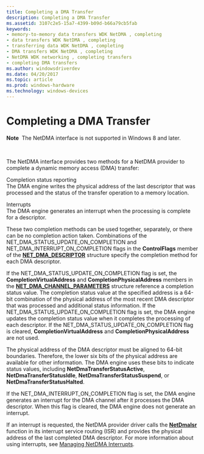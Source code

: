 ```yaml
---
title: Completing a DMA Transfer
description: Completing a DMA Transfer
ms.assetid: 3107c2e5-15a7-4399-b09d-b66a79cb5fab
keywords:
- memory-to-memory data transfers WDK NetDMA , completing
- data transfers WDK NetDMA , completing
- transferring data WDK NetDMA , completing
- DMA transfers WDK NetDMA , completing
- NetDMA WDK networking , completing transfers
- completing DMA transfers
ms.author: windowsdriverdev
ms.date: 04/20/2017
ms.topic: article
ms.prod: windows-hardware
ms.technology: windows-devices
---
```


# Completing a DMA Transfer


**Note**  The NetDMA interface is not supported in Windows 8 and later.

 




The NetDMA interface provides two methods for a NetDMA provider to complete a dynamic memory access (DMA) transfer:

<a href="" id="completion-status-reporting"></a>Completion status reporting  
The DMA engine writes the physical address of the last descriptor that was processed and the status of the transfer operation to a memory location.

<a href="" id="interrupts"></a>Interrupts  
The DMA engine generates an interrupt when the processing is complete for a descriptor.

These two completion methods can be used together, separately, or there can be no completion action taken. Combinations of the NET\_DMA\_STATUS\_UPDATE\_ON\_COMPLETION and NET\_DMA\_INTERRUPT\_ON\_COMPLETION flags in the **ControlFlags** member of the [**NET\_DMA\_DESCRIPTOR**](https://msdn.microsoft.com/library/windows/hardware/ff568734) structure specify the completion method for each DMA descriptor.

If the NET\_DMA\_STATUS\_UPDATE\_ON\_COMPLETION flag is set, the **CompletionVirtualAddress** and **CompletionPhysicalAddress** members in the [**NET\_DMA\_CHANNEL\_PARAMETERS**](https://msdn.microsoft.com/library/windows/hardware/ff568732) structure reference a completion status value. The completion status value at the specified address is a 64-bit combination of the physical address of the most recent DMA descriptor that was processed and additional status information. If the NET\_DMA\_STATUS\_UPDATE\_ON\_COMPLETION flag is set, the DMA engine updates the completion status value when it completes the processing of each descriptor. If the NET\_DMA\_STATUS\_UPDATE\_ON\_COMPLETION flag is cleared, **CompletionVirtualAddress** and **CompletionPhysicalAddress** are not used.

The physical address of the DMA descriptor must be aligned to 64-bit boundaries. Therefore, the lower six bits of the physical address are available for other information. The DMA engine uses these bits to indicate status values, including **NetDmaTransferStatusActive**, **NetDmaTransferStatusIdle**, **NetDmaTransferStatusSuspend**, or **NetDmaTransferStatusHalted**.

If the NET\_DMA\_INTERRUPT\_ON\_COMPLETION flag is set, the DMA engine generates an interrupt for the DMA channel after it processes the DMA descriptor. When this flag is cleared, the DMA engine does not generate an interrupt.

If an interrupt is requested, the NetDMA provider driver calls the [**NetDmaIsr**](https://msdn.microsoft.com/library/windows/hardware/ff568331) function in its interrupt service routing (ISR) and provides the physical address of the last completed DMA descriptor. For more information about using interrupts, see [Managing NetDMA Interrupts](managing-netdma-interrupts.md).

 

 





